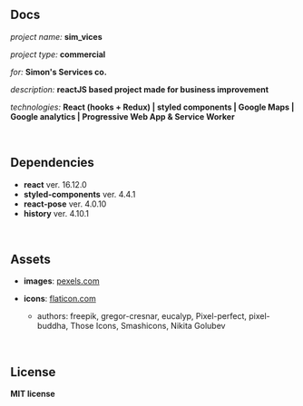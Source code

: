 ## Docs

*project name:* **sim_vices**

*project type:* **commercial**

*for:* **Simon's Services co.**

*description:* **reactJS based project made for business improvement**

*technologies:* **React (hooks + Redux) | styled components | Google Maps | Google analytics | Progressive Web App & Service Worker**

<br/>

## Dependencies

- **react** ver. 16.12.0 
- **styled-components** ver. 4.4.1 
- **react-pose** ver. 4.0.10 
- **history** ver. 4.10.1 


<br/>

## Assets

- **images**: [pexels.com](https://www.pexels.com/)

- **icons**: [flaticon.com](https://www.flaticon.com/)
  - authors: freepik, gregor-cresnar, eucalyp, Pixel-perfect, pixel-buddha, Those Icons, Smashicons, Nikita Golubev

<br/>

## License

**MIT license**